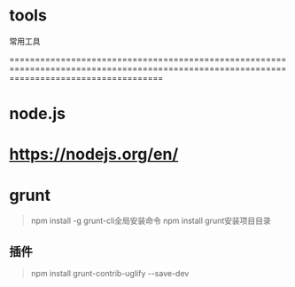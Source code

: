 # tools
常用工具

==========================================================================================================================================
# node.js
https://nodejs.org/en/
==========================================================================================================================================
# grunt
> npm install -g grunt-cli全局安装命令
> npm install grunt安装项目目录
## 插件
> npm install grunt-contrib-uglify --save-dev
